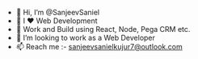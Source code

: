 - 👋 Hi, I’m @SanjeevSaniel
- 👀 I ❤️ Web Development<!--🌱 I’m currently finishing up on React, Node -->
- 🌱 Work and Build using React, Node, Pega CRM etc.
- 💞️ I’m looking to work as a Web Developer
- 📫 Reach me :- sanjeevsanielkujur7@outlook.com

<!---
SanjeevSaniel/SanjeevSaniel is a ✨ special ✨ repository because its `README.md` (this file) appears on your GitHub profile.
You can click the Preview link to take a look at your changes.
--->
